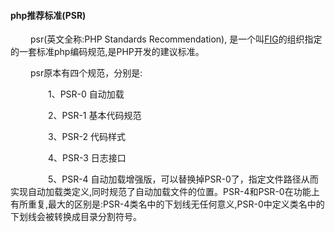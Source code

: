#### php推荐标准(PSR)

&emsp;&emsp; psr(英文全称:PHP Standards Recommendation), 是一个叫[FIG](http://www.php-fig.org/)的组织指定的一套标准php编码规范,是PHP开发的建议标准。

&emsp;&emsp; psr原本有四个规范，分别是:

&emsp;&emsp;&emsp;&emsp; 1、PSR-0 自动加载

&emsp;&emsp;&emsp;&emsp; 2、PSR-1 基本代码规范

&emsp;&emsp;&emsp;&emsp; 3、PSR-2 代码样式

&emsp;&emsp;&emsp;&emsp; 4、PSR-3 日志接口

&emsp;&emsp;&emsp;&emsp; 5、PSR-4 自动加载增强版，可以替换掉PSR-0了，指定文件路径从而实现自动加载类定义,同时规范了自动加载文件的位置。PSR-4和PSR-0在功能上有所重复,最大的区别是:PSR-4类名中的下划线无任何意义,PSR-0中定义类名中的下划线会被转换成目录分割符号。
